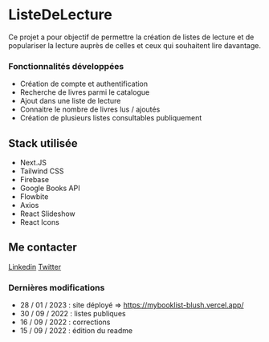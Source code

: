 # ListeDeLecture

Ce projet a pour objectif de permettre la création de listes de lecture et de populariser la lecture auprès de celles et ceux qui souhaitent lire davantage.

### Fonctionnalités développées
- Création de compte et authentification
- Recherche de livres parmi le catalogue
- Ajout dans une liste de lecture
- Connaitre le nombre de livres lus / ajoutés
- Création de plusieurs listes consultables publiquement


## Stack utilisée
- Next.JS
- Tailwind CSS
- Firebase
- Google Books API
- Flowbite
- Axios
- React Slideshow
- React Icons

## Me contacter
[Linkedin](https://www.linkedin.com/in/nicolas-de-raemy-957b62231 "Linkedin")
[Twitter](https://twitter.com/frontcodelover "Twitter")

### Dernières modifications
- 28 / 01 / 2023 : site déployé => https://mybooklist-blush.vercel.app/
- 30 / 09 / 2022 : listes publiques
- 16 / 09 / 2022 : corrections
- 15 / 09 / 2022 : édition du readme
